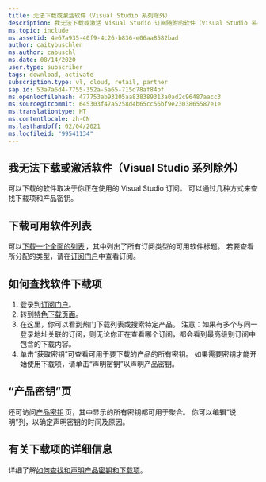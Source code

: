 ```yaml
---
title: 无法下载或激活软件（Visual Studio 系列除外）
description: 我无法下载或激活 Visual Studio 订阅随附的软件（Visual Studio 系列除外）。
ms.topic: include
ms.assetid: 4e67a935-40f9-4c26-b836-e06aa8582bad
author: caitybuschlen
ms.author: cabuschl
ms.date: 08/14/2020
user.type: subscriber
tags: download, activate
subscription.type: vl, cloud, retail, partner
sap.id: 53a7a6d4-7755-352a-5a65-715d78af84bf
ms.openlocfilehash: 477753ab93205aa838389313a0ad2c96487aacc3
ms.sourcegitcommit: 645303f47a5258d4b65cc56bf9e2303865587e1e
ms.translationtype: HT
ms.contentlocale: zh-CN
ms.lasthandoff: 02/04/2021
ms.locfileid: "99541134"
---
```

## <a name="im-unable-to-download-or-activate-software-excluding-visual-studio-family"></a>我无法下载或激活软件（Visual Studio 系列除外）

可以下载的软件取决于你正在使用的 Visual Studio 订阅。 可以通过几种方式来查找下载项和产品密钥。  

## <a name="download-a-list-of-available-software"></a>下载可用软件列表 
可以[下载一个全面的列表](https://download.microsoft.com/download/1/5/4/15454442-CF17-47B9-A65D-DF84EF88511B/Visual_Studio_by_Subscription_Level.xlsx) ，其中列出了所有订阅类型的可用软件标题。 若要查看所分配的类型，请在[订阅门户](https://my.visualstudio.com/subscriptions)中查看订阅。  

## <a name="how-to-find-software-downloads"></a>如何查找软件下载项 
1. 登录到[订阅门户](https://my.visualstudio.com/benefits)。  
1. 转到[特色下载页面](https://my.visualstudio.com/downloads/featured)。  
1. 在这里，你可以看到热门下载列表或搜索特定产品。 注意：如果有多个与同一登录地址关联的订阅，则无论你正在查看哪个订阅，都会看到最高级别订阅中包含的下载内容。  
4. 单击“获取密钥”可查看可用于要下载的产品的所有密钥。 如果需要密钥才能开始使用下载项，请单击“声明密钥”以声明产品密钥。 

## <a name="product-keys-page"></a>“产品密钥”页 
还可访问[产品密钥](https://my.visualstudio.com/productkeys) 页，其中显示的所有密钥都可用于聚合。 你可以编辑“说明”列，以确定声明密钥的时间及原因。 

## <a name="more-information-about-downloads"></a>有关下载项的详细信息 
详细了解[如何查找和声明产品密钥和下载项](https://docs.microsoft.com/visualstudio/subscriptions/find-keys)。  